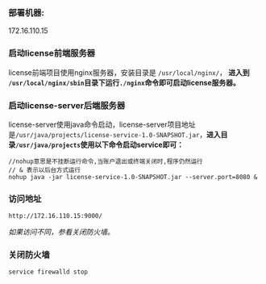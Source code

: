 ### 部署机器:
172.16.110.15



### 启动license前端服务器

license前端项目使用nginx服务器，安装目录是 `/usr/local/nginx/`，
**进入到 `/usr/local/nginx/sbin`目录下运行` ./nginx `命令即可启动license服务器。**



### 启动license-server后端服务器
license-server使用java命令启动，license-server项目地址是`/usr/java/projects/license-service-1.0-SNAPSHOT.jar`，**进入目录`/usr/java/projects`使用以下命令启动service即可：**

```
//nohup意思是不挂断运行命令,当账户退出或终端关闭时,程序仍然运行
// & 表示以后台方式运行
nohup java -jar license-service-1.0-SNAPSHOT.jar --server.port=8080 & 
```



### 访问地址

```
http://172.16.110.15:9000/
```

*如果访问不同，参看关闭防火墙。*



### 关闭防火墙

```
service firewalld stop
```



